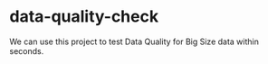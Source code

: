 # data-quality-check
We can use this project to test Data Quality for Big Size data within seconds.
